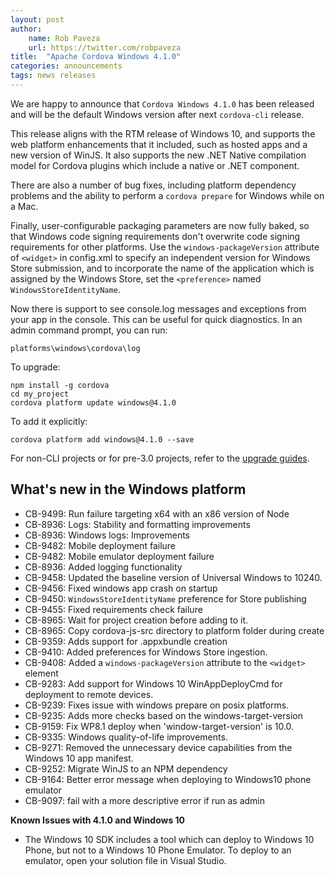 ```yaml
---
layout: post
author:
    name: Rob Paveza
    url: https://twitter.com/robpaveza
title:  "Apache Cordova Windows 4.1.0"
categories: announcements
tags: news releases
---
```

We are happy to announce that `Cordova Windows 4.1.0` has been released and will be the
default Windows version after next `cordova-cli` release.

This release aligns with the RTM release of Windows 10, and supports the web platform enhancements that it included, such as hosted apps and a new version of WinJS.  It also supports the new .NET Native compilation model for Cordova plugins which include a native or .NET component. 

There are also a number of bug fixes, including platform dependency problems and the ability to perform a `cordova prepare` for Windows while on a Mac.

Finally, user-configurable packaging parameters are now fully baked, so that Windows code signing requirements don't overwrite code signing requirements for other platforms.  Use the `windows-packageVersion` attribute of `<widget>` in config.xml to specify an independent version for Windows Store submission, and to incorporate the name of the application which is assigned by the Windows Store, set the `<preference>` named `WindowsStoreIdentityName`.

Now there is support to see console.log messages and exceptions from your app in the console. This can be useful for quick diagnostics. In an admin command prompt, you can run:

    platforms\windows\cordova\log

To upgrade:

    npm install -g cordova
    cd my_project
    cordova platform update windows@4.1.0

To add it explicitly:

    cordova platform add windows@4.1.0 --save

For non-CLI projects or for pre-3.0 projects, refer to the [upgrade guides](http://cordova.apache.org/docs/en/edge/guide_platforms_index.md.html).


<!--more-->
## What's new in the Windows platform
* CB-9499: Run failure targeting x64 with an x86 version of Node
* CB-8936: Logs: Stability and formatting improvements
* CB-8936: Windows logs: Improvements
* CB-9482: Mobile deployment failure 
* CB-9482: Mobile emulator deployment failure
* CB-8936: Added logging functionality
* CB-9458: Updated the baseline version of Universal Windows to 10240.
* CB-9456: Fixed windows app crash on startup
* CB-9450: `WindowsStoreIdentityName` preference for Store publishing
* CB-9455: Fixed requirements check failure
* CB-8965: Wait for project creation before adding to it.
* CB-8965: Copy cordova-js-src directory to platform folder during create
* CB-9359: Adds support for .appxbundle creation
* CB-9410: Added preferences for Windows Store ingestion.
* CB-9408: Added a `windows-packageVersion` attribute to the `<widget>` element 
* CB-9283: Add support for Windows 10 WinAppDeployCmd for deployment to remote devices.
* CB-9239: Fixes issue with windows prepare on posix platforms.
* CB-9235: Adds more checks based on the windows-target-version
* CB-9159: Fix WP8.1 deploy when 'window-target-version' is 10.0.
* CB-9335: Windows quality-of-life improvements.  
* CB-9271: Removed the unnecessary device capabilities from the Windows 10 app manifest. 
* CB-9252: Migrate WinJS to an NPM dependency
* CB-9164: Better error message when deploying to Windows10 phone emulator
* CB-9097: fail with a more descriptive error if run as admin

**Known Issues with 4.1.0 and Windows 10**

* The Windows 10 SDK includes a tool which can deploy to Windows 10 Phone, but not to a Windows 10 Phone Emulator.  To deploy to an emulator, open your solution file in Visual Studio.